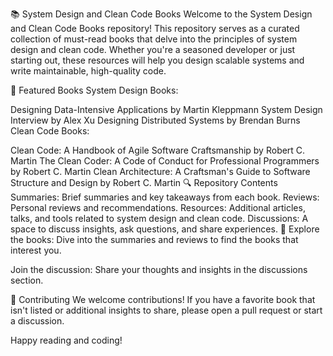 📚 System Design and Clean Code Books
Welcome to the System Design and Clean Code Books repository! This repository serves as a curated collection of must-read books that delve into the principles of system design and clean code. Whether you're a seasoned developer or just starting out, these resources will help you design scalable systems and write maintainable, high-quality code.

📖 Featured Books
System Design Books:

Designing Data-Intensive Applications by Martin Kleppmann
System Design Interview by Alex Xu
Designing Distributed Systems by Brendan Burns
Clean Code Books:

Clean Code: A Handbook of Agile Software Craftsmanship by Robert C. Martin
The Clean Coder: A Code of Conduct for Professional Programmers by Robert C. Martin
Clean Architecture: A Craftsman's Guide to Software Structure and Design by Robert C. Martin
🔍 Repository Contents
Summaries: Brief summaries and key takeaways from each book.
Reviews: Personal reviews and recommendations.
Resources: Additional articles, talks, and tools related to system design and clean code.
Discussions: A space to discuss insights, ask questions, and share experiences.
🚀 
Explore the books:
Dive into the summaries and reviews to find the books that interest you.

Join the discussion:
Share your thoughts and insights in the discussions section.

🌟 Contributing
We welcome contributions! If you have a favorite book that isn't listed or additional insights to share, please open a pull request or start a discussion.

Happy reading and coding!
